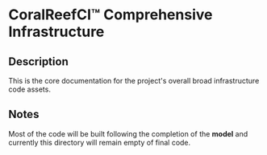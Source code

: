 # CoralReefCI&trade; Comprehensive Infrastructure

## Description

This is the core documentation for the project's overall broad infrastructure
code assets.

## Notes

Most of the code will be built following the completion of the **model**
and currently this directory will remain empty of final code.
